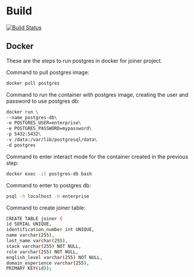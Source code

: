 # Build
[![Build Status](https://travis-ci.org/joemccann/dillinger.svg?branch=master)](https://travis-ci.org/joemccann/dillinger)
## Docker
These are the steps to run postgres in docker for joiner project.

Command to pull postgres image:
```sh
docker pull postgres
```
Command to run the container with postgres image, creating the user and password to use postgres db:
```sh
docker run \
--name postgres-db\
-e POSTGRES_USER=enterprise\
-e POSTGRES_PASSWORD=mypassword\
-p 5432:5432\
-v /data:/var/lib/postgresql/data\
-d postgres
```

Command to enter interact mode for the container created in the previous step:
```sh
docker exec -it postgres-db bash
```

Command to enter to postgres db:
```sh
psql -h localhost -U enterprise
```

Command to create joiner table: 
```sh
CREATE TABLE joiner (
id SERIAL UNIQUE,
identification_number int UNIQUE,
name varchar(255),
last_name varchar(255),
stack varchar(255) NOT NULL,
role varchar(255) NOT NULL,
english_level varchar(255) NOT NULL,
domain_experience varchar(255),
PRIMARY KEY(id));
```